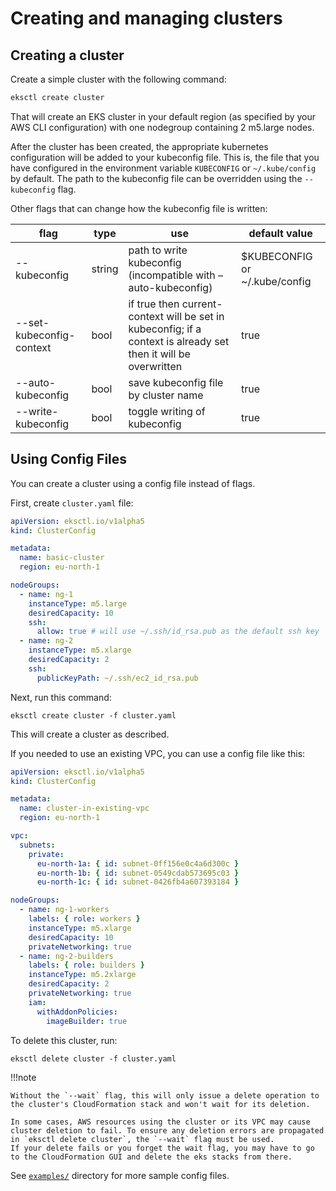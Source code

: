 # Creating and managing clusters

## Creating a cluster

Create a simple cluster with the following command:

```sh
eksctl create cluster
```

That will create an EKS cluster in your default region (as specified by your AWS CLI configuration) with one
nodegroup containing 2 m5.large nodes.

After the cluster has been created, the appropriate kubernetes configuration will be added to your kubeconfig file.
This is, the file that you have configured in the environment variable `KUBECONFIG` or `~/.kube/config` by default.
The path to the kubeconfig file can be overridden using the `--kubeconfig` flag.

Other flags that can change how the kubeconfig file is written:

| flag                     | type   | use                                                                                                             | default value                 |
|--------------------------|--------|-----------------------------------------------------------------------------------------------------------------|-------------------------------|
| --kubeconfig             | string | path to write kubeconfig (incompatible with –auto-kubeconfig)                                                   | $KUBECONFIG or ~/.kube/config |
| --set-kubeconfig-context | bool   | if true then current-context will be set in kubeconfig; if a context is already set then it will be overwritten | true                          |
| --auto-kubeconfig        | bool   | save kubeconfig file by cluster name                                                                            | true                          |
| --write-kubeconfig       | bool   | toggle writing of kubeconfig                                                                                    | true                          |

## Using Config Files

You can create a cluster using a config file instead of flags.

First, create `cluster.yaml` file:

```yaml
apiVersion: eksctl.io/v1alpha5
kind: ClusterConfig

metadata:
  name: basic-cluster
  region: eu-north-1

nodeGroups:
  - name: ng-1
    instanceType: m5.large
    desiredCapacity: 10
    ssh:
      allow: true # will use ~/.ssh/id_rsa.pub as the default ssh key
  - name: ng-2
    instanceType: m5.xlarge
    desiredCapacity: 2
    ssh:
      publicKeyPath: ~/.ssh/ec2_id_rsa.pub
```

Next, run this command:

```
eksctl create cluster -f cluster.yaml
```

This will create a cluster as described.

If you needed to use an existing VPC, you can use a config file like this:

```yaml
apiVersion: eksctl.io/v1alpha5
kind: ClusterConfig

metadata:
  name: cluster-in-existing-vpc
  region: eu-north-1

vpc:
  subnets:
    private:
      eu-north-1a: { id: subnet-0ff156e0c4a6d300c }
      eu-north-1b: { id: subnet-0549cdab573695c03 }
      eu-north-1c: { id: subnet-0426fb4a607393184 }

nodeGroups:
  - name: ng-1-workers
    labels: { role: workers }
    instanceType: m5.xlarge
    desiredCapacity: 10
    privateNetworking: true
  - name: ng-2-builders
    labels: { role: builders }
    instanceType: m5.2xlarge
    desiredCapacity: 2
    privateNetworking: true
    iam:
      withAddonPolicies:
        imageBuilder: true
```

To delete this cluster, run:

```
eksctl delete cluster -f cluster.yaml
```

!!!note
  
    Without the `--wait` flag, this will only issue a delete operation to the cluster's CloudFormation stack and won't wait for its deletion.
  
    In some cases, AWS resources using the cluster or its VPC may cause cluster deletion to fail. To ensure any deletion errors are propagated in `eksctl delete cluster`, the `--wait` flag must be used.
    If your delete fails or you forget the wait flag, you may have to go to the CloudFormation GUI and delete the eks stacks from there.

See [`examples/`](https://github.com/weaveworks/eksctl/tree/master/examples) directory for more sample config files.
